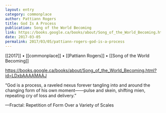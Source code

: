 ```yaml
---
layout: entry
category: commonplace
author: Pattiann Rogers
title: God Is A Process
publication: Song of the World Becoming
link: https://books.google.ca/books/about/Song_of_the_World_Becoming.html?id=LDxbAAAAMAAJ
date: 2017-03-05
permalink: 2017/03/05/pattiann-rogers-god-is-a-process
---
```


[[2017]] • [[commonplace]] • [[Pattiann Rogers]] • [[Song of the World Becoming]] 

https://books.google.ca/books/about/Song_of_the_World_Becoming.html?id=LDxbAAAAMAAJ

“God is a process, a raveled nexus
forever tangling into and around the changing
form of his own moment——pulse and skein,
shifting mien, repeating cry
of loss and delivery.”


—Fractal: Repetition of Form Over a Variety of Scales